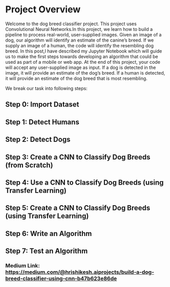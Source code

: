 # Project Overview

Welcome to the dog breed classifier project. This project uses Convolutional Neural Networks.In this project, we learn how to build a pipeline to process real-world, user-supplied images. Given an image of a dog, our algorithm will identify an estimate of the canine’s breed. If we supply an image of a human, the code will identify the resembling dog breed.
In this post,I have described my Jupyter Notebook which will guide us to make the first steps towards developing an algorithm that could be used as part of a mobile or web app. At the end of this project, your code will accept any user-supplied image as input. If a dog is detected in the image, it will provide an estimate of the dog’s breed. If a human is detected, it will provide an estimate of the dog breed that is most resembling.

We break our task into following steps:

## Step 0: Import Dataset

## Step 1: Detect Humans

## Step 2: Detect Dogs

## Step 3: Create a CNN to Classify Dog Breeds (from Scratch)

## Step 4: Use a CNN to Classify Dog Breeds (using Transfer Learning)

## Step 5: Create a CNN to Classify Dog Breeds (using Transfer Learning)

## Step 6: Write an Algorithm

## Step 7: Test an Algorithm 

### Medium Link: https://medium.com/@hrishikesh.aiprojects/build-a-dog-breed-classifier-using-cnn-b47b623e86de

